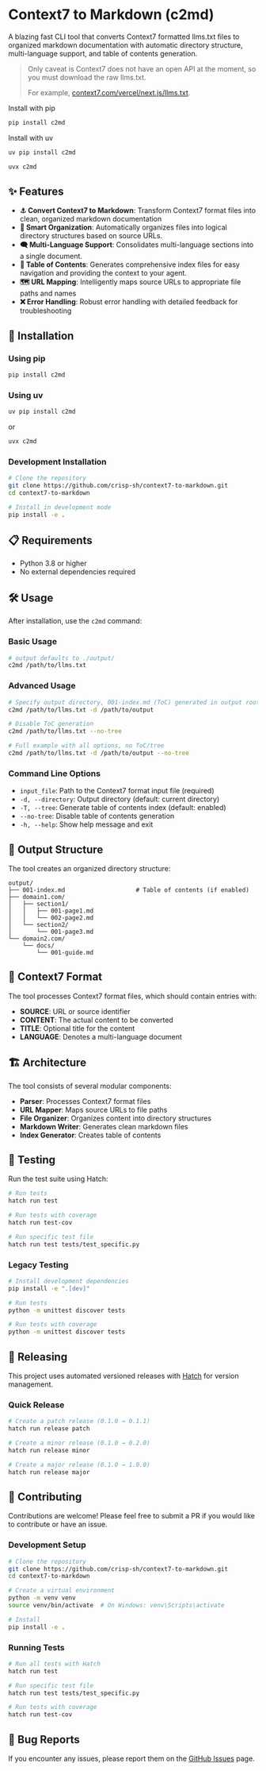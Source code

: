 # Context7 to Markdown (c2md)

A blazing fast CLI tool that converts Context7 formatted llms.txt files to organized markdown documentation with automatic directory structure, multi-language support, and table of contents generation. 

> Only caveat is Context7 does not have an open API at the moment, so you must download the raw llms.txt.
> 
> For example, [context7.com/vercel/next.js/llms.txt](https://context7.com/vercel/next.js/llms.txt).

Install with pip
```bash
pip install c2md
```
Install with uv
```bash
uv pip install c2md
```
```bash
uvx c2md
```
## ✨ Features

- **⚓ Convert Context7 to Markdown**: Transform Context7 format files into clean, organized markdown documentation
- **🧠 Smart Organization**: Automatically organizes files into logical directory structures based on source URLs.
- **🗨️ Multi-Language Support**: Consolidates multi-language sections into a single document.
- **📜 Table of Contents**: Generates comprehensive index files for easy navigation and providing the context to your agent.
- **🗺️ URL Mapping**: Intelligently maps source URLs to appropriate file paths and names
- **❌ Error Handling**: Robust error handling with detailed feedback for troubleshooting

## 🚀 Installation

### Using pip

```bash
pip install c2md
```

### Using uv

```bash
uv pip install c2md
```
or
```bash
uvx c2md
```

### Development Installation

```bash
# Clone the repository
git clone https://github.com/crisp-sh/context7-to-markdown.git
cd context7-to-markdown

# Install in development mode
pip install -e .
```

## 📋 Requirements

- Python 3.8 or higher
- No external dependencies required

## 🛠️ Usage

After installation, use the `c2md` command:

### Basic Usage

```bash
# output defaults to ./output/
c2md /path/to/llms.txt
```

### Advanced Usage

```bash
# Specify output directory, 001-index.md (ToC) generated in output root
c2md /path/to/llms.txt -d /path/to/output

# Disable ToC generation
c2md /path/to/llms.txt --no-tree

# Full example with all options, no ToC/tree
c2md /path/to/llms.txt -d /path/to/output --no-tree
```

### Command Line Options

- `input_file`: Path to the Context7 format input file (required)
- `-d, --directory`: Output directory (default: current directory)
- `-T, --tree`: Generate table of contents index (default: enabled)
- `--no-tree`: Disable table of contents generation
- `-h, --help`: Show help message and exit

## 📁 Output Structure

The tool creates an organized directory structure:

```
output/
├── 001-index.md                    # Table of contents (if enabled)
├── domain1.com/
│   ├── section1/
│   │   ├── 001-page1.md
│   │   └── 002-page2.md
│   └── section2/
│       └── 001-page3.md
└── domain2.com/
    └── docs/
        └── 001-guide.md
```

## 🎯 Context7 Format

The tool processes Context7 format files, which should contain entries with:
- **SOURCE**: URL or source identifier
- **CONTENT**: The actual content to be converted
- **TITLE**: Optional title for the content
- **LANGUAGE**: Denotes a multi-language document

## 🏗️ Architecture

The tool consists of several modular components:

- **Parser**: Processes Context7 format files
- **URL Mapper**: Maps source URLs to file paths
- **File Organizer**: Organizes content into directory structures
- **Markdown Writer**: Generates clean markdown files
- **Index Generator**: Creates table of contents

## 🧪 Testing

Run the test suite using Hatch:

```bash
# Run tests
hatch run test

# Run tests with coverage
hatch run test-cov

# Run specific test file
hatch run test tests/test_specific.py
```

### Legacy Testing

```bash
# Install development dependencies
pip install -e ".[dev]"

# Run tests
python -m unittest discover tests

# Run tests with coverage
python -m unittest discover tests
```

## 🔄 Releasing

This project uses automated versioned releases with [Hatch](https://hatch.pypa.io/) for version management.

### Quick Release

```bash
# Create a patch release (0.1.0 → 0.1.1)
hatch run release patch

# Create a minor release (0.1.0 → 0.2.0)
hatch run release minor

# Create a major release (0.1.0 → 1.0.0)
hatch run release major
```

## 🤝 Contributing

Contributions are welcome! Please feel free to submit a PR if you would like to contribute or have an issue.

### Development Setup

```bash
# Clone the repository
git clone https://github.com/crisp-sh/context7-to-markdown.git
cd context7-to-markdown

# Create a virtual environment
python -m venv venv
source venv/bin/activate  # On Windows: venv\Scripts\activate

# Install
pip install -e .
```

### Running Tests

```bash
# Run all tests with Hatch
hatch run test

# Run specific test file
hatch run test tests/test_specific.py

# Run tests with coverage
hatch run test-cov
```

## 🐛 Bug Reports

If you encounter any issues, please report them on the [GitHub Issues](https://github.com/crisp-sh/context7-to-markdown/issues) page.